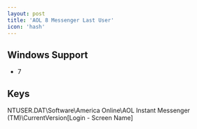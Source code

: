 ```yaml
---
layout: post
title: 'AOL 8 Messenger Last User'
icon: 'hash'
---
```


## Windows Support

- 7



## Keys

NTUSER.DAT\Software\America Online\AOL Instant Messenger (TM)\CurrentVersion\[Login - Screen Name]

